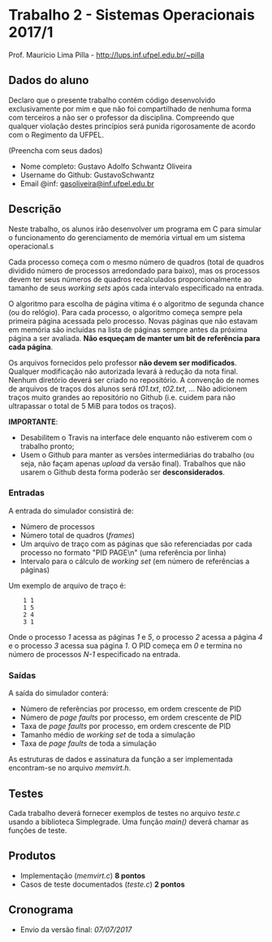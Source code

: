 # Trabalho 2 - Sistemas Operacionais 2017/1
Prof. Maurício Lima Pilla - http://lups.inf.ufpel.edu.br/~pilla

## Dados do aluno

Declaro que o presente trabalho contém código desenvolvido exclusivamente por mim e que não foi compartilhado de nenhuma forma com terceiros a não ser o professor da disciplina. Compreendo que qualquer violação destes princípios será punida rigorosamente de acordo com o Regimento da UFPEL.

(Preencha com seus dados)

- Nome completo: Gustavo Adolfo Schwantz Oliveira
- Username do Github: GustavoSchwantz
- Email @inf: gasoliveira@inf.ufpel.edu.br

## Descrição

Neste trabalho, os alunos irão desenvolver um programa em C para simular o funcionamento do gerenciamento de memória virtual em um sistema operacional.s

Cada processo começa com o mesmo número de quadros (total de quadros dividido número de processos arredondado para baixo), mas os processos devem ter seus números de quadros recalculados proporcionalmente ao tamanho de seus _working sets_ após cada intervalo especificado na entrada.

O algoritmo para escolha de página vítima é o algoritmo de segunda chance (ou do relógio). Para cada processo, o algoritmo começa sempre pela primeira página acessada pelo processo. Novas páginas que não estavam em memória são incluídas na lista de páginas sempre antes da próxima página a ser avaliada. **Não esqueçam de manter um bit de referência para cada página**. 

Os arquivos fornecidos pelo professor **não devem ser modificados**. Qualquer modificação não autorizada levará à redução da nota final. Nenhum diretório deverá ser criado no repositório. A convenção de nomes de arquivos de traços dos alunos será _t01.txt_, _t02.txt_, ... Não adicionem traços muito grandes ao repositório no Github (i.e. cuidem para não ultrapassar o total de 5 MiB para todos os traços).

**IMPORTANTE**: 

- Desabilitem o Travis na interface dele enquanto não estiverem com o trabalho pronto;
- Usem o Github para manter as versões intermediárias do trabalho (ou seja, não façam apenas _upload_ da versão final). Trabalhos que não usarem o Github desta forma poderão ser **desconsiderados**.

### Entradas

A entrada do simulador consistirá de:

- Número de processos
- Número total de quadros (_frames_)
- Um arquivo de traço com as páginas que são referenciadas por cada processo no formato "PID PAGE\n" (uma referência por linha)
- Intervalo para o cálculo de _working set_ (em número de referências a páginas)

Um exemplo de arquivo de traço é:

        1 1
        1 5
        2 4
        3 1

Onde o processo _1_ acessa as páginas _1_ e _5_, o processo _2_ acessa a página _4_ e o processo _3_ acessa sua página _1_. O PID começa em _0_ e termina no número de processos _N-1_ especificado na entrada.

### Saídas 

A saída do simulador conterá:

- Número de referências por processo, em ordem crescente de PID
- Número de _page faults_ por processo, em ordem crescente de PID
- Taxa de _page faults_ por processo, em ordem crescente de PID
- Tamanho médio de _working set_ de toda a simulação
- Taxa de _page faults_ de toda a simulação

As estruturas de dados e assinatura da função a ser implementada encontram-se no arquivo _memvirt.h_.

## Testes

Cada trabalho deverá fornecer exemplos de testes no arquivo *teste.c* usando a biblioteca Simplegrade. Uma função *main()* deverá chamar as funções de teste. 

## Produtos

* Implementação (*memvirt.c*) **8 pontos**
* Casos de teste documentados (*teste.c*) **2 pontos**

## Cronograma

* Envio da versão final: _07/07/2017_ 

